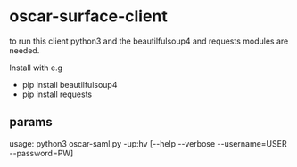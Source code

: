 # oscar-surface-client

to run this client python3 and the beautilfulsoup4 and requests modules are needed.

Install with e.g 

- pip install beautilfulsoup4
- pip install requests

## params

usage: python3 oscar-saml.py -up:hv [--help --verbose --username=USER --password=PW]